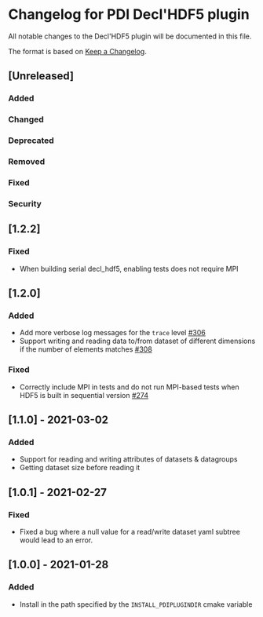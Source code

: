 # Changelog for PDI Decl'HDF5 plugin
All notable changes to the Decl'HDF5 plugin will be documented in this file.

The format is based on [Keep a Changelog](https://keepachangelog.com/en/1.0.0/).


## [Unreleased]

### Added

### Changed

### Deprecated

### Removed

### Fixed

### Security


## [1.2.2]

### Fixed
* When building serial decl_hdf5, enabling tests does not require MPI


## [1.2.0]

### Added
* Add more verbose log messages for the `trace` level
  [#306](https://gitlab.maisondelasimulation.fr/pdidev/pdi/-/issues/306)
* Support writing and reading data to/from dataset of different dimensions if
  the number of elements matches
  [#308](https://gitlab.maisondelasimulation.fr/pdidev/pdi/-/issues/308)

### Fixed
* Correctly include MPI in tests and do not run MPI-based tests when HDF5 is
  built in sequential version
  [#274](https://gitlab.maisondelasimulation.fr/pdidev/pdi/-/issues/274)


## [1.1.0] - 2021-03-02

### Added
* Support for reading and writing attributes of datasets & datagroups
* Getting dataset size before reading it


## [1.0.1] - 2021-02-27

### Fixed
* Fixed a bug where a null value for a read/write dataset yaml subtree would
  lead to an error.


## [1.0.0] - 2021-01-28

### Added
* Install in the path specified by the `INSTALL_PDIPLUGINDIR` cmake variable
